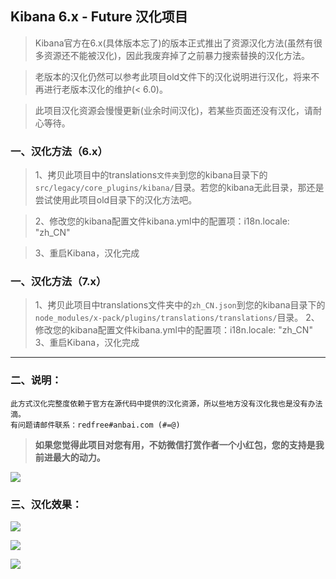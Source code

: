 ## **Kibana 6.x - Future 汉化项目**

> Kibana官方在6.x(具体版本忘了)的版本正式推出了资源汉化方法(虽然有很多资源还不能被汉化)，因此我废弃掉了之前暴力搜索替换的汉化方法。

> 老版本的汉化仍然可以参考此项目old文件下的汉化说明进行汉化，将来不再进行老版本汉化的维护(< 6.0)。

> 此项目汉化资源会慢慢更新(业余时间汉化)，若某些页面还没有汉化，请耐心等待。

### 一、汉化方法（6.x）

> 1、拷贝此项目中的translations`文件夹`到您的kibana目录下的`src/legacy/core_plugins/kibana/`目录。若您的kibana无此目录，那还是尝试使用此项目old目录下的汉化方法吧。

> 2、修改您的kibana配置文件kibana.yml中的配置项：i18n.locale: "zh_CN"

> 3、重启Kibana，汉化完成

### 一、汉化方法（7.x）

> 1、拷贝此项目中translations文件夹中的`zh_CN.json`到您的kibana目录下的`node_modules/x-pack/plugins/translations/translations/`目录。
> 2、修改您的kibana配置文件kibana.yml中的配置项：i18n.locale: "zh_CN"
> 3、重启Kibana，汉化完成

---

### 二、说明：

```
此方式汉化完整度依赖于官方在源代码中提供的汉化资源，所以些地方没有汉化我也是没有办法滴。
有问题请邮件联系：redfree#anbai.com (#=@)
```

> **如果您觉得此项目对您有用，不妨微信打赏作者一个小红包，您的支持是我前进最大的动力。**

![](https://github.com/anbai-inc/Kibana_Hanization/blob/master/images/wechat.png)


### 三、汉化效果：

![](https://github.com/anbai-inc/Kibana_Hanization/blob/master/images/kibana.png)

![](https://github.com/anbai-inc/Kibana_Hanization/blob/master/images/discover.png)

![](https://github.com/anbai-inc/Kibana_Hanization/blob/master/images/kibana7.png)
